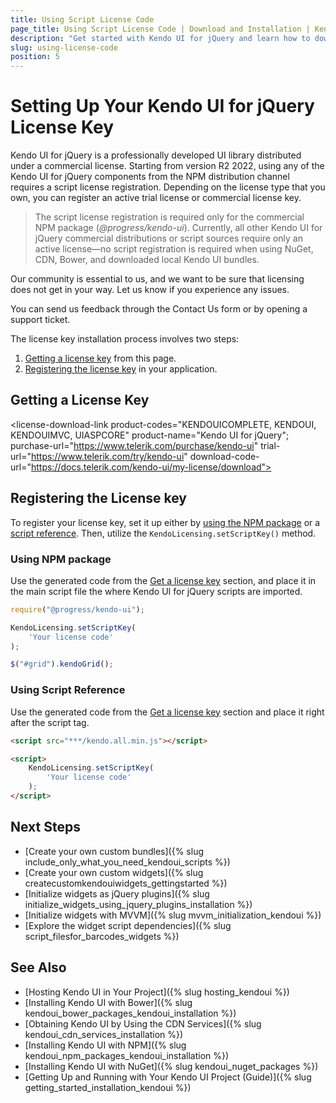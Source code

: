 ```yaml
---
title: Using Script License Code
page_title: Using Script License Code | Download and Installation | Kendo UI for jQuery
description: "Get started with Kendo UI for jQuery and learn how to download the library and initialize its widgets."
slug: using-license-code
position: 5
---
```


# Setting Up Your Kendo UI for jQuery License Key

Kendo UI for jQuery is a professionally developed UI library distributed under a commercial license. Starting from version R2 2022, using any of the Kendo UI for jQuery components from the NPM distribution channel requires a script license registration. Depending on the license type that you own, you can register an active trial license or commercial license key.

> The script license registration is required only for the commercial NPM package (*@progress/kendo-ui*). Currently, all other Kendo UI for jQuery commercial distributions or script sources require only an active license&mdash;no script registration is required when using NuGet, CDN, Bower, and downloaded local Kendo UI bundles. 

Our community is essential to us, and we want to be sure that licensing does not get in your way. Let us know if you experience any issues.

You can send us feedback through the Contact Us form or by opening a support ticket.

The license key installation process involves two steps:

1. [Getting a license key](#getting-a-license-key) from this page.
1. [Registering the license key](#registering-the-license-key) in your application.

## Getting a License Key

<link rel="stylesheet" href="https://d3fu8oi3wk1rz4.cloudfront.net/kendo-docs-demos-assets/0.0.1/styles/license-key/styles.css" />
<script src="https://d3fu8oi3wk1rz4.cloudfront.net/kendo-docs-demos-assets/0.0.1/scripts/license-key/index.js"></script>

<license-download-link
    product-codes="KENDOUICOMPLETE, KENDOUI, KENDOUIMVC, UIASPCORE"
    product-name="Kendo UI for jQuery";
    purchase-url="https://www.telerik.com/purchase/kendo-ui"
    trial-url="https://www.telerik.com/try/kendo-ui"
    download-code-url="https://docs.telerik.com/kendo-ui/my-license/download">
</license-download-link>

## Registering the License key

To register your license key, set it up either by [using the NPM package](#using-npm-package) or a [script reference](#using-script-reference). Then, utilize the `KendoLicensing.setScriptKey()` method.

### Using NPM package

Use the generated code from the [Get a license key](#getting-a-license-key) section, and place it in the main script file the where Kendo UI for jQuery scripts are imported.

```js
require("@progress/kendo-ui");

KendoLicensing.setScriptKey(
    'Your license code'
);

$("#grid").kendoGrid();
```

### Using Script Reference

Use the generated code from the [Get a license key](#getting-a-license-key) section and place it right after the script tag.

```html
<script src="***/kendo.all.min.js"></script>

<script>
    KendoLicensing.setScriptKey(
        'Your license code'
    );
</script>
```

## Next Steps

* [Create your own custom bundles]({% slug include_only_what_you_need_kendoui_scripts %})
* [Create your own custom widgets]({% slug createcustomkendouiwidgets_gettingstarted %})
* [Initialize widgets as jQuery plugins]({% slug initialize_widgets_using_jquery_plugins_installation %})
* [Initialize widgets with MVVM]({% slug mvvm_initialization_kendoui %})
* [Explore the widget script dependencies]({% slug script_filesfor_barcodes_widgets %})

## See Also

* [Hosting Kendo UI in Your Project]({% slug hosting_kendoui %})
* [Installing Kendo UI with Bower]({% slug kendoui_bower_packages_kendoui_installation %})
* [Obtaining Kendo UI by Using the CDN Services]({% slug kendoui_cdn_services_installation %})
* [Installing Kendo UI with NPM]({% slug kendoui_npm_packages_kendoui_installation %})
* [Installing Kendo UI with NuGet]({% slug kendoui_nuget_packages %})
* [Getting Up and Running with Your Kendo UI Project (Guide)]({% slug getting_started_installation_kendoui %})
